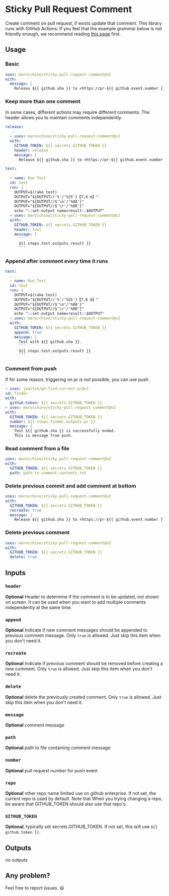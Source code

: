 # Sticky Pull Request Comment

Create comment on pull request, if exists update that comment.
This library runs with GitHub Actions. If you feel that the example grammar below is not friendly enough, we recommend reading [this page](https://docs.github.com/en/actions) first.

## Usage

### Basic

```yaml
uses: marocchino/sticky-pull-request-comment@v2
with:
  message: |
    Release ${{ github.sha }} to <https://pr-${{ github.event.number }}.example.com>
```

### Keep more than one comment

In some cases, different actions may require different comments. The header allows you to maintain comments independently.

```yaml
release:
  ...
  - uses: marocchino/sticky-pull-request-comment@v2
  with:
    GITHUB_TOKEN: ${{ secrets.GITHUB_TOKEN }}
    header: release
    message: |
      Release ${{ github.sha }} to <https://pr-${{ github.event.number }}.example.com>

test:
  ...
  - name: Run Test
  id: test
  run: |
    OUTPUT=$(rake test)
    OUTPUT="${OUTPUT//'%'/'%25'}​【7,6 m】"
    OUTPUT="${OUTPUT//$'\n'/'%0A'}"
    OUTPUT="${OUTPUT//$'\r'/'%0D'}"
    echo "::set-output name=result::$OUTPUT"
  - uses: marocchino/sticky-pull-request-comment@v2
  with:
    GITHUB_TOKEN: ${{ secrets.GITHUB_TOKEN }}
    header: test
    message: |
      ```
      ${{ steps.test.outputs.result }}
      ```
```

### Append after comment every time it runs

```yaml
test:
  ...
  - name: Run Test
  id: test
  run: |
    OUTPUT=$(rake test)
    OUTPUT="${OUTPUT//'%'/'%25'}​【7,6 m】"
    OUTPUT="${OUTPUT//$'\n'/'%0A'}"
    OUTPUT="${OUTPUT//$'\r'/'%0D'}"
    echo "::set-output name=result::$OUTPUT"
  - uses: marocchino/sticky-pull-request-comment@v2
  with:
    GITHUB_TOKEN: ${{ secrets.GITHUB_TOKEN }}
    append: true
    message: |
      Test with ${{ github.sha }}.
      ```
      ${{ steps.test.outputs.result }}
      ```
```

### Comment from push

If for some reason, triggering on pr is not possible, you can use push.

```yaml
- uses: jwalton/gh-find-current-pr@v1
id: finder
with:
  github-token: ${{ secrets.GITHUB_TOKEN }}
- uses: marocchino/sticky-pull-request-comment@v2
with:
  GITHUB_TOKEN: ${{ secrets.GITHUB_TOKEN }}
  number: ${{ steps.finder.outputs.pr }}
  message: |
    Test ${{ github.sha }} is successfully ended.
    This is message from push.
```

### Read comment from a file

```yaml
uses: marocchino/sticky-pull-request-comment@v2
with:
  GITHUB_TOKEN: ${{ secrets.GITHUB_TOKEN }}
  path: path-to-comment-contents.txt
```

### Delete previous commit and add comment at bottom

```yaml
uses: marocchino/sticky-pull-request-comment@v2
with:
  GITHUB_TOKEN: ${{ secrets.GITHUB_TOKEN }}
  recreate: true
  message: |
    Release ${{ github.sha }} to <https://pr-${{ github.event.number }}.example.com>
```

### Delete previous comment

```yaml
uses: marocchino/sticky-pull-request-comment@v2
with:
  GITHUB_TOKEN: ${{ secrets.GITHUB_TOKEN }}
  delete: true
```

## Inputs

### `header`

**Optional** Header to determine if the comment is to be updated, not shown on screen. It can be used when you want to add multiple comments independently at the same time.

### `append`

**Optional** Indicate if new comment messages should be appended to previous comment message. Only `true` is allowed. Just skip this item when you don't need it.

### `recreate`

**Optional** Indicate if previous comment should be removed before creating a new comment. Only `true` is allowed. Just skip this item when you don't need it.

### `delete`

**Optional** delete the previously created comment. Only `true` is allowed. Just skip this item when you don't need it.

### `message`

**Optional** comment message

### `path`

**Optional** path to file containing comment message

### `number`

**Optional** pull request number for push event

### `repo`

**Optional** other repo name limited use on github enterprise. If not set, the current repo is used by default. Note that When you trying changing a repo, be aware that GITHUB_TOKEN should also use that repo's.

### `GITHUB_TOKEN`

**Optional**, typically set secrets.GITHUB_TOKEN. If not set, this will use `${{ github.token }}`.

## Outputs

no outputs

## Any problem?

Feel free to report issues. 😃
